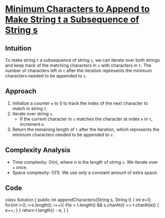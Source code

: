 
# [Minimum Characters to Append to Make String t a Subsequence of String s](https://leetcode.com/problems/append-characters-to-string-to-make-subsequence/?envType=daily-question&envId=2024-06-03)

## Intuition
To make string `t` a subsequence of string `s`, we can iterate over both strings and keep track of the matching characters in `s` with characters in `t`. The number of characters left in `t` after the iteration represents the minimum characters needed to be appended to `s`.

## Approach
1. Initialize a counter `e` to 0 to track the index of the next character to match in string `t`.
2. Iterate over string `s`.
   - If the current character in `s` matches the character at index `e` in `t`, increment `e`.
3. Return the remaining length of `t` after the iteration, which represents the minimum characters needed to be appended to `s`.

## Complexity Analysis
- Time complexity: O(n), where n is the length of string `s`. We iterate over `s` once.
- Space complexity: O(1). We use only a constant amount of extra space.

## Code
class Solution {
    public int appendCharacters(String s, String t) {
        int e=0;
        for(int i=0; i<s.length(); i++){
            if(e < t.length() && s.charAt(i) == t.charAt(e)) {
                e++;
            }
        }
        return t.length() - e;
    }
}
